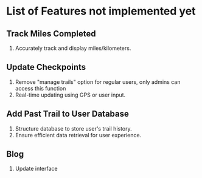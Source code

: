 # List of Features not implemented yet
## Track Miles Completed
1. Accurately track and display miles/kilometers.
## Update Checkpoints
1. Remove "manage trails" option for regular users, only admins can access this function
2. Real-time updating using GPS or user input. 
## Add Past Trail to User Database
1. Structure database to store user's trail history.
2. Ensure efficient data retrieval for user experience.
## Blog
1. Update interface
